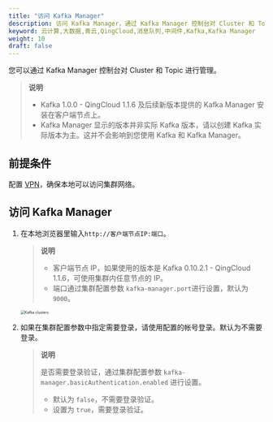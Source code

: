 ```yaml
---
title: "访问 Kafka Manager"
description: 访问 Kafka Manager，通过 Kafka Manager 控制台对 Cluster 和 Topic 进行管理。
keyword: 云计算,大数据,青云,QingCloud,消息队列,中间件,Kafka,Kafka Manager
weight: 10
draft: false
---
```


您可以通过 Kafka Manager 控制台对 Cluster 和 Topic 进行管理。

> **说明**
> 
> - Kafka 1.0.0 - QingCloud 1.1.6 及后续新版本提供的 Kafka Manager 安装在客户端节点上。
> - Kafka Manager 显示的版本并非实际 Kafka 版本，请以创建 Kafka 实际版本为主。这并不会影响到您使用 Kafka 和 Kafka Manager。

## 前提条件

配置 [VPN](/network/vpc/manual/vpn/)，确保本地可以访问集群网络。

## 访问 Kafka Manager

1. 在本地浏览器里输入```http://客户端节点IP:端口```。

   > **说明**
   > 
   > - 客户端节点 IP，如果使用的版本是 Kafka 0.10.2.1 - QingCloud 1.1.6，可使用集群内任意节点的 IP。
   > - 端口通过集群配置参数 `kafka-manager.port`进行设置，默认为 `9000`。

   <img src="../../../_images/clusters.png" alt="Kafka clusters" style="zoom:50%;" />  

2. 如果在集群配置参数中指定需要登录，请使用配置的帐号登录。默认为不需要登录。

   > **说明**
   > 
   > 是否需要登录验证，通过集群配置参数 `kafka-manager.basicAuthentication.enabled` 进行设置。
   > - 默认为 `false`，不需要登录验证。
   > - 设置为 `true`，需要登录验证。
